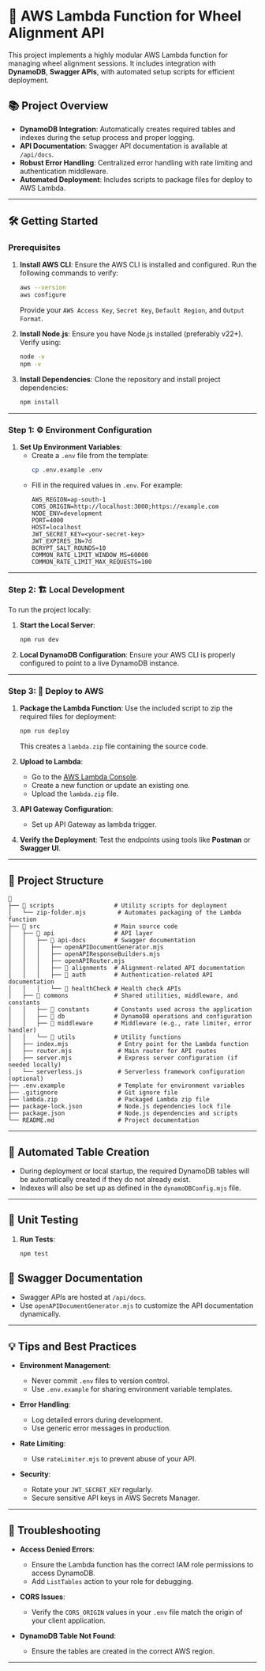 # 🚀 AWS Lambda Function for Wheel Alignment API

This project implements a highly modular AWS Lambda function for managing wheel alignment sessions. It includes integration with **DynamoDB**, **Swagger APIs**, with automated setup scripts for efficient deployment.


## 📚 Project Overview

- **DynamoDB Integration**: Automatically creates required tables and indexes during the setup process and proper logging.
- **API Documentation**: Swagger API documentation is available at `/api/docs`.
- **Robust Error Handling**: Centralized error handling with rate limiting and authentication middleware.
- **Automated Deployment**: Includes scripts to package files for deploy to AWS Lambda.

---

## 🛠️ Getting Started

### Prerequisites

1. **Install AWS CLI**:
   Ensure the AWS CLI is installed and configured. Run the following commands to verify:
   ```bash
   aws --version
   aws configure
   ```
   Provide your `AWS Access Key`, `Secret Key`, `Default Region`, and `Output Format`.

2. **Install Node.js**:
   Ensure you have Node.js installed (preferably v22+). Verify using:
   ```bash
   node -v
   npm -v
   ```

3. **Install Dependencies**:
   Clone the repository and install project dependencies:
   ```bash
   npm install
   ```

---

### Step 1: ⚙️ Environment Configuration

1. **Set Up Environment Variables**:
   - Create a `.env` file from the template:
     ```bash
     cp .env.example .env
     ```
   - Fill in the required values in `.env`. For example:
     ```env
     AWS_REGION=ap-south-1
     CORS_ORIGIN=http://localhost:3000;https://example.com
     NODE_ENV=development
     PORT=4000
     HOST=localhost
     JWT_SECRET_KEY=<your-secret-key>
     JWT_EXPIRES_IN=7d
     BCRYPT_SALT_ROUNDS=10
     COMMON_RATE_LIMIT_WINDOW_MS=60000
     COMMON_RATE_LIMIT_MAX_REQUESTS=100
     ```

---

### Step 2: 🏗️ Local Development

To run the project locally:

1. **Start the Local Server**:
   ```bash
   npm run dev
   ```

2. **Local DynamoDB Configuration**:
   Ensure your AWS CLI is properly configured to point to a live DynamoDB instance.

---

### Step 3: 🚀 Deploy to AWS

1. **Package the Lambda Function**:
   Use the included script to zip the required files for deployment:
   ```bash
   npm run deploy
   ```
   This creates a `lambda.zip` file containing the source code.

2. **Upload to Lambda**:
   - Go to the [AWS Lambda Console](https://console.aws.amazon.com/lambda/).
   - Create a new function or update an existing one.
   - Upload the `lambda.zip` file.

3. **API Gateway Configuration**:
   - Set up API Gateway as lambda trigger.

4. **Verify the Deployment**:
   Test the endpoints using tools like **Postman** or **Swagger UI**.

---

## 📂 Project Structure

```plaintext
📁
├── 📁 scripts                 # Utility scripts for deployment
│   └── zip-folder.mjs         # Automates packaging of the Lambda function
├── 📁 src                     # Main source code
│   ├── 📁 api                 # API layer
│   │   ├── 📁 api-docs        # Swagger documentation
│   │   │   ├── openAPIDocumentGenerator.mjs
│   │   │   ├── openAPIResponseBuilders.mjs
│   │   │   ├── openAPIRouter.mjs
│   │   │   ├── 📁 alignments  # Alignment-related API documentation
│   │   │   ├── 📁 auth        # Authentication-related API documentation
│   │   │   └── 📁 healthCheck # Health check APIs
│   ├── 📁 commons             # Shared utilities, middleware, and constants
│   │   ├── 📁 constants       # Constants used across the application
│   │   ├── 📁 db              # DynamoDB operations and configuration
│   │   ├── 📁 middleware      # Middleware (e.g., rate limiter, error handler)
│   │   └── 📁 utils           # Utility functions
│   ├── index.mjs              # Entry point for the Lambda function
│   ├── router.mjs             # Main router for API routes
│   ├── server.mjs             # Express server configuration (if needed locally)
│   └── serverless.js          # Serverless framework configuration (optional)
├── .env.example               # Template for environment variables
├── .gitignore                 # Git ignore file
├── lambda.zip                 # Packaged Lambda zip file
├── package-lock.json          # Node.js dependencies lock file
├── package.json               # Node.js dependencies and scripts
└── README.md                  # Project documentation
```

---

## 🔧 Automated Table Creation

- During deployment or local startup, the required DynamoDB tables will be automatically created if they do not already exist.
- Indexes will also be set up as defined in the `dynamoDBConfig.mjs` file.

---

## 🧪 Unit Testing

1. **Run Tests**:
   ```bash
   npm test
   ```

## 🌟 Swagger Documentation

- Swagger APIs are hosted at `/api/docs`.
- Use `openAPIDocumentGenerator.mjs` to customize the API documentation dynamically.

---

## 💡 Tips and Best Practices

- **Environment Management**:
  - Never commit `.env` files to version control.
  - Use `.env.example` for sharing environment variable templates.

- **Error Handling**:
  - Log detailed errors during development.
  - Use generic error messages in production.

- **Rate Limiting**:
  - Use `rateLimiter.mjs` to prevent abuse of your API.

- **Security**:
  - Rotate your `JWT_SECRET_KEY` regularly.
  - Secure sensitive API keys in AWS Secrets Manager.

---

## 🤔 Troubleshooting

- **Access Denied Errors**:
  - Ensure the Lambda function has the correct IAM role permissions to access DynamoDB.
  - Add `ListTables` action to your role for debugging.

- **CORS Issues**:
  - Verify the `CORS_ORIGIN` values in your `.env` file match the origin of your client application.

- **DynamoDB Table Not Found**:
  - Ensure the tables are created in the correct AWS region.

---
